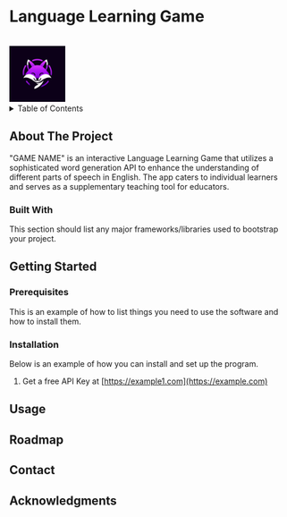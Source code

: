 # Language Learning Game

<!-- PROJECT LOGO -->
<br />
    <img src="images/3.jpg" alt="Logo" width="100" height="100">
  </a>
<!-- TABLE OF CONTENTS -->
<details>
  <summary>Table of Contents</summary>
  <ol>
    <li>
      <a href="#about-the-project">About The Project</a>
      <ul>
        <li><a href="#built-with">Built With</a></li>
      </ul>
    </li>
    <li>
      <a href="#getting-started">Getting Started</a>
      <ul>
        <li><a href="#prerequisites">Prerequisites</a></li>
        <li><a href="#installation">Installation</a></li>
      </ul>
    </li>
    <li><a href="#usage">Usage</a></li>
    <li><a href="#roadmap">Roadmap</a></li>
    <li><a href="#contact">Contact</a></li>
    <li><a href="#acknowledgments">Acknowledgments</a></li>
  </ol>
</details>

<!-- ABOUT THE PROJECT -->
## About The Project
"GAME NAME" is an interactive Language Learning Game that utilizes a sophisticated word generation API to enhance the understanding of different parts of speech in English. The app caters to individual learners and serves as a supplementary teaching tool for educators.


### Built With
This section should list any major frameworks/libraries used to bootstrap your project.

<!-- GETTING STARTED -->
## Getting Started
### Prerequisites
This is an example of how to list things you need to use the software and how to install them.

### Installation

Below is an example of how you can install and set up the program.

1. Get a free API Key at [https://example1.com](https://example.com)


<!-- USAGE EXAMPLES -->
## Usage

<!-- ROADMAP -->
## Roadmap

<!-- CONTACT -->
## Contact

<!-- ACKNOWLEDGMENTS -->
## Acknowledgments



